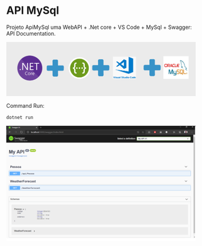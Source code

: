 # API MySql
Projeto ApiMySql uma WebAPI + .Net core + VS Code + MySql + Swagger: API Documentation.

![](images/Introduction.png?raw=true)

Command Run: 
```bash
dotnet run
```

![](images/Swagger.png?raw=true)

